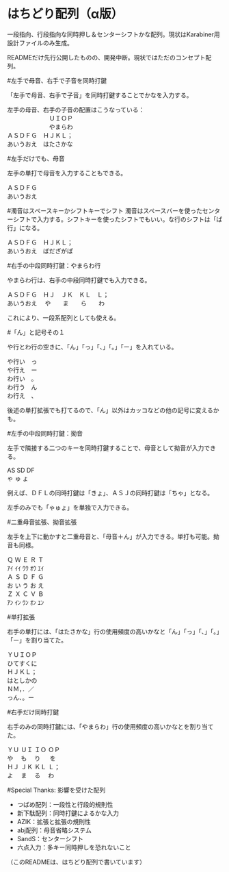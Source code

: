 # はちどり配列（α版） 
一段指向、行段指向な同時押し＆センターシフトかな配列。現状はKarabiner用設計ファイルのみ生成。

READMEだけ先行公開したものの、開発中断。現状ではただのコンセプト配列。

#左手で母音、右手で子音を同時打鍵

「左手で母音、右手で子音」を同時打鍵することでかなを入力する。

左手の母音、右手の子音の配置はこうなっている：  
　　　　　　　ＵＩＯＰ  
　　　　　　　やまらわ  
ＡＳＤＦＧ　ＨＪＫＬ；  
あいうおえ　はたさかな  

#左手だけでも、母音

左手の単打で母音を入力することもできる。

ＡＳＤＦＧ  
あいうおえ

#濁音はスペースキーかシフトキーでシフト
濁音はスペースバーを使ったセンターシフトで入力する。シフトキーを使ったシフトでもいい。な行のシフトは「ぱ行」になる。

ＡＳＤＦＧ　ＨＪＫＬ；  
あいうおえ　ばだざがぱ

#右手の中段同時打鍵：やまらわ行

やまらわ行は、右手の中段同時打鍵でも入力できる。

ＡＳＤＦＧ　ＨＪ　ＪＫ　ＫＬ　Ｌ；  
あいうおえ　 や　　ま　　ら　　わ

これにより、一段系配列としても使える。

#「ん」と記号その１

や行とわ行の空きに、「ん」「っ」「、」「。」「ー」を入れている。

や行い　っ  
や行え　ー  
わ行い　。  
わ行う　ん  
わ行え　、

後述の単打拡張でも打てるので、「ん」以外はカッコなどの他の記号に変えるかも。

#左手の中段同時打鍵：拗音

左手で隣接する二つのキーを同時打鍵することで、母音として拗音が入力できる。

AS SD DF  
ゃ ゅ ょ
 
例えば、ＤＦＬの同時打鍵は「きょ」、ＡＳＪの同時打鍵は「ちゃ」となる。

左手のみでも「ゃゅょ」を単独で入力できる。

#二重母音拡張、拗音拡張

左手を上下に動かすと二重母音と、「母音＋ん」が入力できる。単打も可能。拗音も同様。

Ｑ Ｗ Ｅ Ｒ Ｔ  
ｱｲ ｲｲ ｳｳ ｵｳ ｴｲ  
Ａ Ｓ Ｄ Ｆ Ｇ  
お い う お え  
Ｚ Ｘ Ｃ Ｖ Ｂ  
ｱﾝ ｲﾝ ｳﾝ ｵﾝ ｴﾝ

#単打拡張

右手の単打には、「はたさかな」行の使用頻度の高いかなと「ん」「っ」「、」「。」「ー」を割り当てた。

ＹＵＩＯＰ  
ひてすくに  
ＨＪＫＬ；  
はとしかの  
ＮＭ，．／  
っん、。ー

#右手だけ同時打鍵

右手のみの同時打鍵には、「やまらわ」行の使用頻度の高いかなとを割り当てた。

ＹＵ ＵＩ ＩＯ ＯＰ  
や　  も　 り 　 を  
ＨＪ ＪＫ ＫＬ Ｌ；  
よ　  ま　 る　 わ

#Special Thanks: 影響を受けた配列

* つばめ配列：一段性と行段的規則性
* 新下駄配列：同時打鍵によるかな入力
* AZIK：拡張と拡張の規則性
* abj配列：母音省略システム
* SandS：センターシフト
* 六点入力：多キー同時押しを恐れないこと

（このREADMEは、はちどり配列で書いています）
